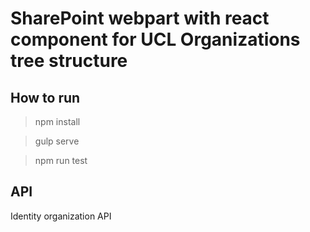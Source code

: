 # SharePoint webpart with react component for UCL Organizations tree structure

## How to run
 >npm install

 >gulp serve

 >npm run test


## API
Identity organization API
